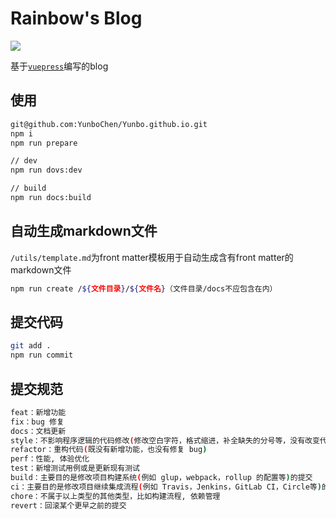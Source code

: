 # Rainbow's Blog
[![](https://img.shields.io/badge/vuepress-v1.8.2-brightgreen)]([linkUrl](https://github.com/vuejs/vuepress))

基于[`vuepress`](https://github.com/vuejs/vuepress)编写的blog

## 使用
```bash
git@github.com:YunboChen/Yunbo.github.io.git
npm i
npm run prepare

// dev
npm run dovs:dev

// build
npm run docs:build
```

## 自动生成markdown文件
`/utils/template.md`为front matter模板用于自动生成含有front matter的markdown文件

```bash
npm run create /${文件目录}/${文件名}（文件目录/docs不应包含在内）
```

## 提交代码
```bash
git add .
npm run commit
```
## 提交规范
``` bash
feat：新增功能
fix：bug 修复
docs：文档更新
style：不影响程序逻辑的代码修改(修改空白字符，格式缩进，补全缺失的分号等，没有改变代码逻辑)
refactor：重构代码(既没有新增功能，也没有修复 bug)
perf：性能, 体验优化
test：新增测试用例或是更新现有测试
build：主要目的是修改项目构建系统(例如 glup，webpack，rollup 的配置等)的提交
ci：主要目的是修改项目继续集成流程(例如 Travis，Jenkins，GitLab CI，Circle等)的提交
chore：不属于以上类型的其他类型，比如构建流程, 依赖管理
revert：回滚某个更早之前的提交
```


